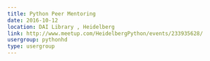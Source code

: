 ```yaml
---
title: Python Peer Mentoring
date: 2016-10-12
location: DAI Library , Heidelberg
link: http://www.meetup.com/HeidelbergPython/events/233935628/
usergroup: pythonhd
type: usergroup
---
```

